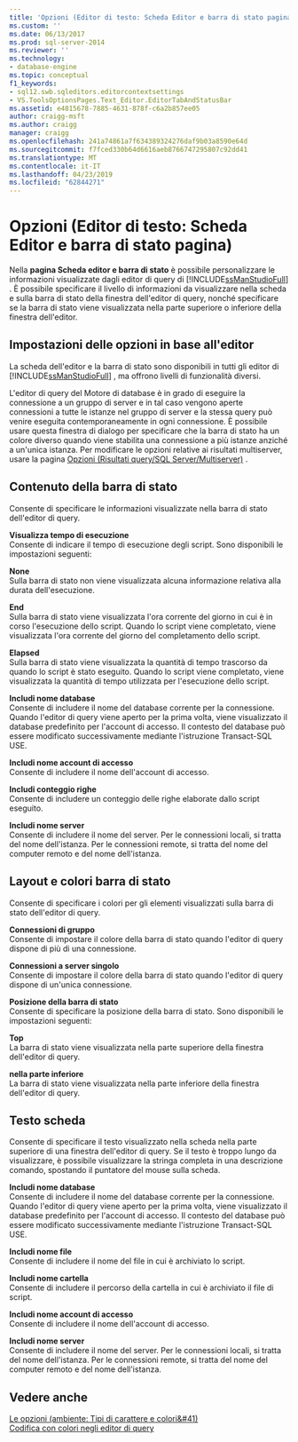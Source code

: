 ```yaml
---
title: 'Opzioni (Editor di testo: Scheda Editor e barra di stato pagina) | Microsoft Docs'
ms.custom: ''
ms.date: 06/13/2017
ms.prod: sql-server-2014
ms.reviewer: ''
ms.technology:
- database-engine
ms.topic: conceptual
f1_keywords:
- sql12.swb.sqleditors.editorcontextsettings
- VS.ToolsOptionsPages.Text_Editor.EditorTabAndStatusBar
ms.assetid: e4815678-7885-4631-878f-c6a2b857ee05
author: craigg-msft
ms.author: craigg
manager: craigg
ms.openlocfilehash: 241a74861a7f634389324276daf9b03a8590e64d
ms.sourcegitcommit: f7fced330b64d6616aeb8766747295807c92dd41
ms.translationtype: MT
ms.contentlocale: it-IT
ms.lasthandoff: 04/23/2019
ms.locfileid: "62844271"
---
```

# <a name="options-text-editor-editor-tab-and-status-bar-page"></a>Opzioni (Editor di testo: Scheda Editor e barra di stato pagina)
  Nella **pagina Scheda editor e barra di stato** è possibile personalizzare le informazioni visualizzate dagli editor di query di [!INCLUDE[ssManStudioFull](../includes/ssmanstudiofull-md.md)] . È possibile specificare il livello di informazioni da visualizzare nella scheda e sulla barra di stato della finestra dell'editor di query, nonché specificare se la barra di stato viene visualizzata nella parte superiore o inferiore della finestra dell'editor.  
  
## <a name="option-settings-by-editor"></a>Impostazioni delle opzioni in base all'editor  
 La scheda dell'editor e la barra di stato sono disponibili in tutti gli editor di [!INCLUDE[ssManStudioFull](../includes/ssmanstudiofull-md.md)] , ma offrono livelli di funzionalità diversi.  
  
 L'editor di query del Motore di database è in grado di eseguire la connessione a un gruppo di server e in tal caso vengono aperte connessioni a tutte le istanze nel gruppo di server e la stessa query può venire eseguita contemporaneamente in ogni connessione. È possibile usare questa finestra di dialogo per specificare che la barra di stato ha un colore diverso quando viene stabilita una connessione a più istanze anziché a un'unica istanza. Per modificare le opzioni relative ai risultati multiserver, usare la pagina [Opzioni (Risultati query/SQL Server/Multiserver)](../../2014/database-engine/options-query-results-sql-server-multi-server.md) .  
  
## <a name="status-bar-content"></a>Contenuto della barra di stato  
 Consente di specificare le informazioni visualizzate nella barra di stato dell'editor di query.  
  
 **Visualizza tempo di esecuzione**  
 Consente di indicare il tempo di esecuzione degli script. Sono disponibili le impostazioni seguenti:  
  
 **None**  
 Sulla barra di stato non viene visualizzata alcuna informazione relativa alla durata dell'esecuzione.  
  
 **End**  
 Sulla barra di stato viene visualizzata l'ora corrente del giorno in cui è in corso l'esecuzione dello script. Quando lo script viene completato, viene visualizzata l'ora corrente del giorno del completamento dello script.  
  
 **Elapsed**  
 Sulla barra di stato viene visualizzata la quantità di tempo trascorso da quando lo script è stato eseguito. Quando lo script viene completato, viene visualizzata la quantità di tempo utilizzata per l'esecuzione dello script.  
  
 **Includi nome database**  
 Consente di includere il nome del database corrente per la connessione. Quando l'editor di query viene aperto per la prima volta, viene visualizzato il database predefinito per l'account di accesso. Il contesto del database può essere modificato successivamente mediante l'istruzione Transact-SQL USE.  
  
 **Includi nome account di accesso**  
 Consente di includere il nome dell'account di accesso.  
  
 **Includi conteggio righe**  
 Consente di includere un conteggio delle righe elaborate dallo script eseguito.  
  
 **Includi nome server**  
 Consente di includere il nome del server. Per le connessioni locali, si tratta del nome dell'istanza. Per le connessioni remote, si tratta del nome del computer remoto e del nome dell'istanza.  
  
## <a name="status-bar-layout-and-colors"></a>Layout e colori barra di stato  
 Consente di specificare i colori per gli elementi visualizzati sulla barra di stato dell'editor di query.  
  
 **Connessioni di gruppo**  
 Consente di impostare il colore della barra di stato quando l'editor di query dispone di più di una connessione.  
  
 **Connessioni a server singolo**  
 Consente di impostare il colore della barra di stato quando l'editor di query dispone di un'unica connessione.  
  
 **Posizione della barra di stato**  
 Consente di specificare la posizione della barra di stato. Sono disponibili le impostazioni seguenti:  
  
 **Top**  
 La barra di stato viene visualizzata nella parte superiore della finestra dell'editor di query.  
  
 **nella parte inferiore**  
 La barra di stato viene visualizzata nella parte inferiore della finestra dell'editor di query.  
  
## <a name="tab-text"></a>Testo scheda  
 Consente di specificare il testo visualizzato nella scheda nella parte superiore di una finestra dell'editor di query. Se il testo è troppo lungo da visualizzare, è possibile visualizzare la stringa completa in una descrizione comando, spostando il puntatore del mouse sulla scheda.  
  
 **Includi nome database**  
 Consente di includere il nome del database corrente per la connessione. Quando l'editor di query viene aperto per la prima volta, viene visualizzato il database predefinito per l'account di accesso. Il contesto del database può essere modificato successivamente mediante l'istruzione Transact-SQL USE.  
  
 **Includi nome file**  
 Consente di includere il nome del file in cui è archiviato lo script.  
  
 **Includi nome cartella**  
 Consente di includere il percorso della cartella in cui è archiviato il file di script.  
  
 **Includi nome account di accesso**  
 Consente di includere il nome dell'account di accesso.  
  
 **Includi nome server**  
 Consente di includere il nome del server. Per le connessioni locali, si tratta del nome dell'istanza. Per le connessioni remote, si tratta del nome del computer remoto e del nome dell'istanza.  
  
## <a name="see-also"></a>Vedere anche  
 [Le opzioni &#40;ambiente: Tipi di carattere e colori&#41&#41;](../ssms/menu-help/options-environment-fonts-and-colors-page.md)   
 [Codifica con colori negli editor di query](../relational-databases/scripting/color-coding-in-query-editors.md)  
  
  
